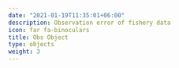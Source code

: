 ```yaml
---
date: "2021-01-19T11:35:01+06:00"
description: Observation error of fishery data
icon: far fa-binoculars
title: Obs Object
type: objects
weight: 3
---
```

